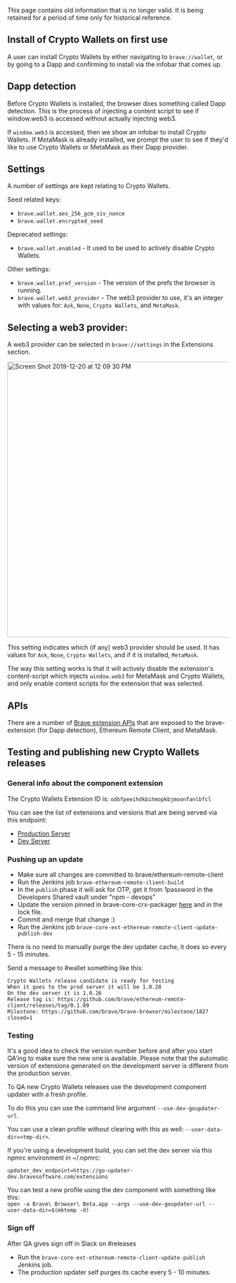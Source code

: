 This page contains old information that is no longer valid.  It is being retained for a period of time only for historical reference.

## Install of Crypto Wallets on first use

A user can install Crypto Wallets by either navigating to `brave://wallet`, or by going to a Dapp and confirming to install via the infobar that comes up.

## Dapp detection

Before Crypto Wallets is installed, the browser does something called Dapp detection.
This is the process of injecting a content script to see if window.web3 is accessed without actually injecting web3.

If `window.web3` is accessed, then we show an infobar to install Crypto Wallets.  If MetaMask is already installed, we prompt the user to see if they'd like to use Crypto Wallets or MetaMask as their Dapp provider.


## Settings

A number of settings are kept relating to Crypto Wallets.

Seed related keys: 
- `brave.wallet.aes_256_gcm_siv_nonce`
- `brave.wallet.encrypted_seed`

Deprecated settings:
- `brave.wallet.enabled` - It used to be used to actively disable Crypto Wallets.

Other settings:
- `brave.wallet.pref_version` - The version of the prefs the browser is running.
- `brave.wallet.web3_provider` - The web3 provider to use, it's an integer with values for: `Ask`, `None`, `Crypto Wallets`, and `MetaMask`.


## Selecting a web3 provider:

A web3 provider can be selected in `brave://settings` in the Extensions section.


<img width="626" alt="Screen Shot 2019-12-20 at 12 09 30 PM" src="https://user-images.githubusercontent.com/831718/71272482-9b9ef400-2321-11ea-8472-0e18e5c3cca9.png">

This setting indicates which (if any) web3 provider should be used. It has values for `Ask`, `None`, `Crypto Wallets`, and if it is installed, `MetaMask`.

The way this setting works is that it will actively disable the extension's content-script which injects `window.web3` for MetaMask and Crypto Wallets, and only enable content scripts for the extension that was selected.

## APIs

There are a number of [Brave extension APIs](https://github.com/brave/brave-core/blob/master/common/extensions/api/brave_wallet.json) that are exposed to the brave-extension (for Dapp detection), Ethereum Remote Client, and MetaMask.


## Testing and publishing new Crypto Wallets releases


### General info about the component extension

The Crypto Wallets Extension ID is: `odbfpeeihdkbihmopkbjmoonfanlbfcl`

You can see the list of extensions and versions that are being served via this endpoint:

- [Production Server](https://go-updater-dev.bravesoftware.com/extensions/test)
- [Dev Server](https://go-updater.brave.com/extensions/test)


### Pushing up an update

- Make sure all changes are committed to brave/ethereum-remote-client
- Run the Jenkins job `brave-ethereum-remote-client-build`
- In the `publish` phase it will ask for OTP, get it from 1password in the Developers Shared vault under "npm - devops"
- Update the version pinned in brave-core-crx-packager [here](https://github.com/brave/brave-core-crx-packager/blob/master/package.json#L11) and in the lock file. 
- Commit and merge that change :)
- Run the Jenkins job `brave-core-ext-ethereum-remote-client-update-publish-dev`

There is no need to manually purge the dev updater cache, it does so every 5 - 15 minutes. 

Send a message to #wallet something like this:

```
Crypto Wallets release candidate is ready for testing
When it goes to the prod server it will be 1.0.28
On the dev server it is 1.0.26
Release tag is: https://github.com/brave/ethereum-remote-client/releases/tag/0.1.89
Milestone: https://github.com/brave/brave-browser/milestone/182?closed=1
```

### Testing

It's a good idea to check the version number before and after you start QA'ing to make sure the new one is available. 
Please note that the automatic version of extensions generated on the development server is different from the production server. 

To QA new Crypto Wallets releases use the development component updater with a fresh profile.  

To do this you can use the command line argument `--use-dev-goupdater-url`.

You can use a clean profile without clearing with this as well: `--user-data-dir=<tmp-dir>`.

If you're using a development build, you can set the dev server via this npmrc environment in ~/.npmrc:

`updater_dev_endpoint=https://go-updater-dev.bravesoftware.com/extensions` 

You can test a new profile using the dev component with something like this:   
`open -a Brave\ Browser\ Beta.app --args --use-dev-goupdater-url --user-data-dir=$(mktemp -d)`

### Sign off

After QA gives sign off in Slack on #releases

- Run the `brave-core-ext-ethereum-remote-client-update-publish` Jenkins job.
- The production updater self purges its cache every 5 - 10 minutes.

